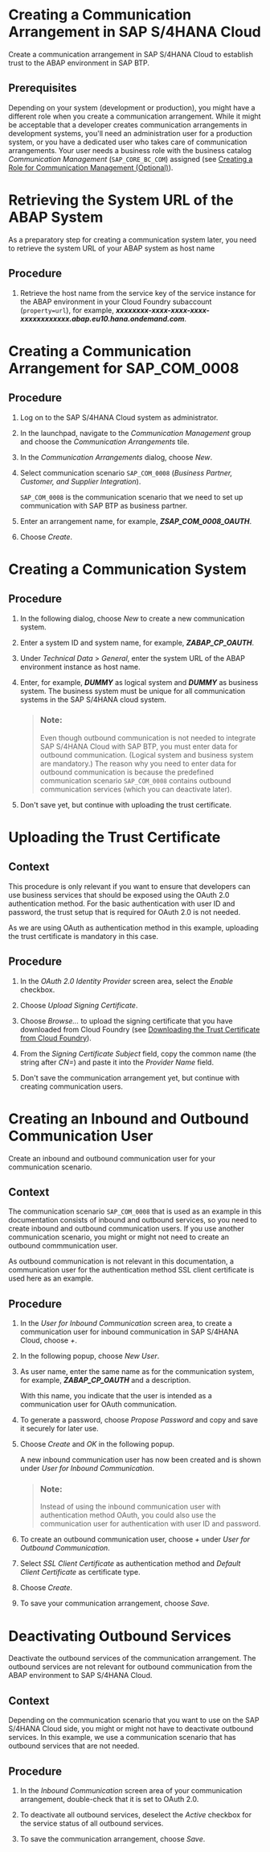 <!-- loio889fbe37b7b344deabfbdc78ab16e544 -->

# Creating a Communication Arrangement in SAP S/4HANA Cloud

Create a communication arrangement in SAP S/4HANA Cloud to establish trust to the ABAP environment in SAP BTP.



<a name="loio889fbe37b7b344deabfbdc78ab16e544__prereq_iwj_1sr_r2b"/>

## Prerequisites

Depending on your system \(development or production\), you might have a different role when you create a communication arrangement. While it might be acceptable that a developer creates communication arrangements in development systems, you'll need an administration user for a production system, or you have a dedicated user who takes care of communication arrangements. Your user needs a business role with the business catalog *Communication Management* \(`SAP_CORE_BC_COM`\) assigned \(see [Creating a Role for Communication Management \(Optional\)](Creating_a_Role_for_Communication_Management_(Optional)_45e1f2f.md)\).

 <a name="loio889fbe37b7b344deabfbdc78ab16e544 task_wzf_1sn_zhb__task_wzf_1sn_zhb"/>

<!-- task\_wzf\_1sn\_zhb -->

# Retrieving the System URL of the ABAP System

As a preparatory step for creating a communication system later, you need to retrieve the system URL of your ABAP system as host name



<a name="task_wzf_1sn_zhb__steps-unordered_rng_2sn_zhb"/>

## Procedure

1.  Retrieve the host name from the service key of the service instance for the ABAP environment in your Cloud Foundry subaccount \(`property=url`\)​, for example, ***xxxxxxxx-xxxx-xxxx-xxxx-xxxxxxxxxxxx.abap.eu10.hana.ondemand.com***.


 <a name="loio889fbe37b7b344deabfbdc78ab16e544 loio157a12b9f6b9496da9f2fdd52fb30b75__loio157a12b9f6b9496da9f2fdd52fb30b75"/>

<!-- loio157a12b9f6b9496da9f2fdd52fb30b75 -->

# Creating a Communication Arrangement for SAP\_COM\_0008​



<a name="loio157a12b9f6b9496da9f2fdd52fb30b75__steps_rdt_hsn_zhb"/>

## Procedure

1.  Log on to the SAP S/4HANA Cloud system as administrator.

2.  In the launchpad, navigate to the *Communication Management* group and choose the *Communication Arrangements* tile.

3.  In the *Communication Arrangements* dialog, choose *New*.

4.  Select communication scenario `SAP_COM_0008` \(*Business Partner, Customer, and Supplier Integration*\).

    `SAP_COM_0008` is the communication scenario that we need to set up communication with SAP BTP as business partner.

5.  Enter an arrangement name, for example, ***ZSAP\_COM\_0008\_OAUTH***.

6.  Choose *Create*.


 <a name="loio889fbe37b7b344deabfbdc78ab16e544 loiof2a8b85de4564b0d811522ac1673b34d__loiof2a8b85de4564b0d811522ac1673b34d"/>

<!-- loiof2a8b85de4564b0d811522ac1673b34d -->

# Creating a Communication System



<a name="loiof2a8b85de4564b0d811522ac1673b34d__steps_p1g_jsn_zhb"/>

## Procedure

1.  In the following dialog, choose *New* to create a new communication system.

2.  Enter a system ID and system name, for example, ***ZABAP\_CP\_OAUTH***.

3.  Under *Technical Data* \> *General*, enter the system URL of the ABAP environment instance as host name.

4.  Enter, for example, ***DUMMY*** as logical system and ***DUMMY*** as business system. The business system must be unique for all communication systems in the SAP S/4HANA cloud system.

    > ### Note:  
    > Even though outbound communication is not needed to integrate SAP S/4HANA Cloud with SAP BTP, you must enter data for outbound communication. \(Logical system and business system are mandatory.\) The reason why you need to enter data for outbound communication is because the predefined communication scenario `SAP_COM_0008` contains outbound communication services \(which you can deactivate later\).

5.  Don't save yet, but continue with uploading the trust certificate.


 <a name="loio889fbe37b7b344deabfbdc78ab16e544 loio362302e59e0940adb25390764a8661ed__loio362302e59e0940adb25390764a8661ed"/>

<!-- loio362302e59e0940adb25390764a8661ed -->

# Uploading the Trust Certificate​



<a name="loio362302e59e0940adb25390764a8661ed__context_e4z_cfp_v2b"/>

## Context

This procedure is only relevant if you want to ensure that developers can use business services that should be exposed using the OAuth 2.0 authentication method. For the basic authentication with user ID and password, the trust setup that is required for OAuth 2.0 is not needed.

As we are using OAuth as authentication method in this example, uploading the trust certificate is mandatory in this case.



<a name="loio362302e59e0940adb25390764a8661ed__steps_zbd_lsn_zhb"/>

## Procedure

1.  In the *OAuth 2.0 Identity Provider* screen area, select the *Enable* checkbox.

2.  Choose *Upload Signing Certificate*.

3.  Choose *Browse...* to upload the signing certificate that you have downloaded from Cloud Foundry \(see [Downloading the Trust Certificate from Cloud Foundry](Downloading_the_Trust_Certificate_from_Cloud_Foundry_dbb7d4d.md)\).

4.  From the *Signing Certificate Subject* field, copy the common name \(the string after *CN=*\) and paste it into the *Provider Name* field.

5.  Don't save the communication arrangement yet, but continue with creating communication users.


 <a name="loio889fbe37b7b344deabfbdc78ab16e544 loio6734978c17c94c089796148b3e8c1b7b__loio6734978c17c94c089796148b3e8c1b7b"/>

<!-- loio6734978c17c94c089796148b3e8c1b7b -->

# Creating an Inbound and Outbound Communication User

Create an inbound and outbound communication user for your communication scenario.



<a name="loio6734978c17c94c089796148b3e8c1b7b__context_xsh_fgp_v2b"/>

## Context

The communication scenario `SAP_COM_0008` that is used as an example in this documentation consists of inbound and outbound services, so you need to create inbound and outbound communication users. If you use another communication scenario, you might or might not need to create an outbound commmunication user.

As outbound communication is not relevant in this documentation, a communication user for the authentication method SSL client certificate is used here as an example.



<a name="loio6734978c17c94c089796148b3e8c1b7b__steps_tnr_msn_zhb"/>

## Procedure

1.  In the *User for Inbound Communication* screen area, to create a communication user for inbound communication in SAP S/4HANA Cloud, choose *+*.

2.  In the following popup, choose *New User*.

3.  As user name, enter the same name as for the communication system, for example, ***ZABAP\_CP\_OAUTH*** and a description.

    With this name, you indicate that the user is intended as a communication user for OAuth communication.

4.  To generate a password, choose *Propose Password* and copy and save it securely for later use.

5.  Choose *Create* and *OK* in the following popup.

    A new inbound communication user has now been created and is shown under *User for Inbound Communication*.

    > ### Note:  
    > Instead of using the inbound communication user with authentication method OAuth, you could also use the communication user for authentication with user ID and password.

6.  To create an outbound communication user, choose *+* under *User for Outbound Communication*.

7.  Select *SSL Client Certificate* as authentication method and *Default Client Certificate* as certificate type.

8.  Choose *Create*.

9.  To save your communication arrangement, choose *Save*.


 <a name="loio889fbe37b7b344deabfbdc78ab16e544 loio4e31cbbae8224ab0b36fbb3c40da2754__loio4e31cbbae8224ab0b36fbb3c40da2754"/>

<!-- loio4e31cbbae8224ab0b36fbb3c40da2754 -->

# Deactivating Outbound Services

Deactivate the outbound services of the communication arrangement. The outbound services are not relevant for outbound communication from the ABAP environment to SAP S/4HANA Cloud.



<a name="loio4e31cbbae8224ab0b36fbb3c40da2754__context_upy_ncj_w2b"/>

## Context

Depending on the communication scenario that you want to use on the SAP S/4HANA Cloud side, you might or might not have to deactivate outbound services. In this example, we use a communication scenario that has outbound services that are not needed.



<a name="loio4e31cbbae8224ab0b36fbb3c40da2754__steps_nzm_nsn_zhb"/>

## Procedure

1.  In the *Inbound Communication* screen area of your communication arrangement, double-check that it is set to OAuth 2.0.

2.  To deactivate all outbound services, deselect the *Active* checkbox for the service status of all outbound services.

3.  To save the communication arrangement, choose *Save*.


